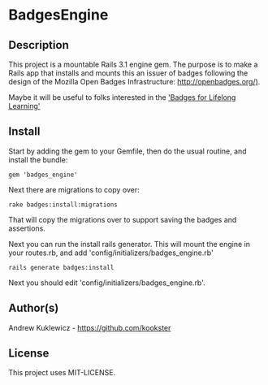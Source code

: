 BadgesEngine
============


Description
-----------
This project is a mountable Rails 3.1 engine gem.  The purpose is to make a Rails app that installs and mounts this an issuer of badges following the design of the Mozilla Open Badges Infrastructure: [http://openbadges.org/)](http://openbadges.org/).

Maybe it will be useful to folks interested in the ['Badges for Lifelong Learning'](http://www.dmlcompetition.net/)


Install
-------
Start by adding the gem to your Gemfile, then do the usual routine, and install the bundle:

    gem 'badges_engine'

Next there are migrations to copy over:

    rake badges:install:migrations

That will copy the migrations over to support saving the badges and assertions.

Next you can run the install rails generator.
This will mount the engine in your routes.rb, and add 'config/initializers/badges_engine.rb'

    rails generate badges:install

Next you should edit 'config/initializers/badges_engine.rb'.


Author(s)
-----------
Andrew Kuklewicz - https://github.com/kookster

License
-------
This project uses MIT-LICENSE.